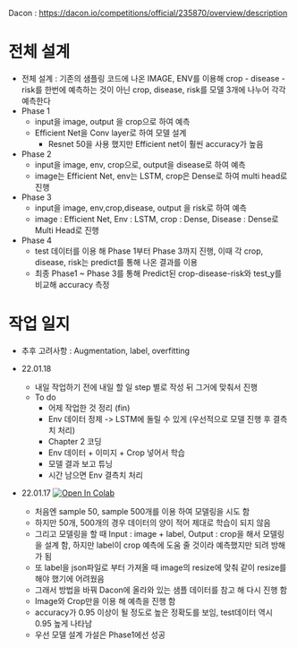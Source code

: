 Dacon : https://dacon.io/competitions/official/235870/overview/description
# 전체 설계 

- 전체 설계 : 기존의 샘플링 코드에 나온 IMAGE, ENV를 이용해 crop - disease - risk를 한번에 예측하는 것이 아닌 crop, disease, risk를 모델 3개에 나누어 각각 예측한다 
- Phase 1 
  - input을 image, output 을 crop으로 하여 예측 
  - Efficient Net을 Conv layer로 하여 모델 설계 
    - Resnet 50을 사용 했지만 Efficient net이 훨씬 accuracy가 높음 
- Phase 2 
  - input을 image, env, crop으로, output을 disease로 하여 예측 
  - image는 Efficient Net, env는 LSTM, crop은 Dense로 하여 multi head로 진행 
- Phase 3 
  - input을 image, env,crop,disease, output 을 risk로 하여 예측 
  - image : Efficient Net, Env : LSTM, crop : Dense, Disease : Dense로 Multi Head로 진행 
- Phase 4 
  - test 데이터를 이용 해 Phase 1부터 Phase 3까지 진행, 이때 각 crop, disease, risk는 predict를 통해 나온 결과를 이용 
  - 최종 Phase1 ~ Phase 3를 통해 Predict된 crop-disease-risk와 test_y를 비교해 accuracy 측정 
 

# 작업 일지 
- 추후 고려사항 : Augmentation, label, overfitting

- 22.01.18 
  - 내일 작업하기 전에 내일 할 일 step 별로 작성 뒤 그거에 맞춰서 진행 
  - To do 
    - 어제 작업한 것 정리 (fin)
    - Env 데이터 정제 -> LSTM에 돌릴 수 있게 (우선적으로 모델 진행 후 결측치 처리) 
    - Chapter 2 코딩 
    - Env 데이터 + 이미지 + Crop 넣어서 학습 
    - 모델 결과 보고 튜닝 
    - 시간 남으면 Env 결측치 처리 

- 22.01.17 [![Open In Colab](https://colab.research.google.com/assets/colab-badge.svg)](https://colab.research.google.com/github/crimama/DL_project/blob/main/22.01.17_작물병해_모델링.ipynb)


  -  처음엔 sample 50, sample 500개를 이용 하여 모델링을 시도 함 
  -  하지만 50개, 500개의 경우 데이터의 양이 적어 제대로 학습이 되지 않음 
  -  그리고 모델링을 할 때 Input : image + label, Output : crop을 해서 모델링을 설계 함, 하지만 label이 crop 예측에 도움 줄 것이라 예측했지만 되려 방해가 됨 
  -  또 label을 json파일로 부터 가져올 때 image의 resize에 맞춰 같이 resize를 해야 했기에 어려웠음 
  -  그래서 방법을 바꿔 Dacon에 올라와 있는 샘플 데이터를 참고 해 다시 진행 함 
  -  Image와 Crop만을 이용 해 예측을 진행 함 
  -  accuracy가 0.95 이상이 될 정도로 높은 정확도를 보임, test데이터 역시 0.95 높게 나타남
    -  우선 모델 설계 가설은 Phase1에선 성공 
